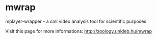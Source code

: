 mwrap
=====

mplayer-wrapper - a cml video analysis tool for scientific purposes

Visit this page for more informations: <a href="http://zoology.unideb.hu/mwrap">http://zoology.unideb.hu/mwrap</a>
